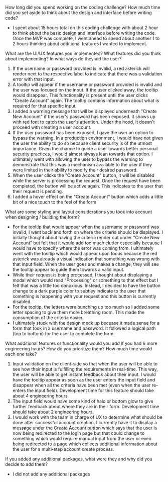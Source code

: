 How long did you spend working on the coding challenge? How much time did you set aside to think about the design and interface before writing code?
- I spent about 15 hours total on this coding challenge with about 2 hour to think about the basic design and interface before writing the code. Once the MVP was complete, I went ahead to spend about another 1 to 2 hours thinking about additional features I wanted to implement.

What are the UI/UX features you implemented? What features did you think about implementing? In what ways do they aid the user?
1. If the username or password provided is invalid, a red asterick will render  next to the respective label to indicate that there was a validation error with that input.
2. A tooltip will appear if the username or password provided is invalid and the user was focused on the input. If the user clicked away, the tooltip would disappear. This functionality is present until the user clicks "Create Account" again. The tooltip contains information about what is required for that specific input.
3. I added a warning message that will be displayed underneath "Create New Account" if the user's password has been exposed. It shows up with red font to catch the user's attention. Under the hood, it doesn't proceed with creating a user account.
4. If the user password has been exposed, I gave the user an option to bypass the warning. In a production environment, I would have not given the user the ability to do so because client security is of the utmost importance. Given the chance to guide a user towards better personal security practices, I would almost always lean towards that option. I ultimately went with allowing the user to bypass the warning to demonstrate that this was a mechanism available to the user if they were limited in their ability to modify their desired password.
5. When the user clicks the "Create Account" button, it will be disabled while the server is processing the request. Once the request have been completed, the button will be active again. This indicates to the user that their request is pending.
6. I added a hover effect on the "Create Account" button which adds a little bit of a nice touch to the feel of the form

What are some styling and layout considerations you took into account when designing / building the form?
- For the tooltip that would appear when the username or password was invalid, I went back and forth on where the criteria should be displayed. I initially thought about having the criteria render out under "Create New Account" but felt that it would add too much clutter especially because I would have to specify where the error was coming from. I ultimately went with the tooltip which would appear upon focus because the red asterick was already a visual indication that something was wrong with that input field. When the user goes and makes a change, they will see the tooltip appear to guide them towards a valid input.
- While their request is being processed, I thought about displaying a modal which would read "Processing" or something to that effect but I felt that was a little too obnoxious. Instead, I decided to have the button change to a dark purple color to subtley indicate to the user that something is happening with your request and this button is currently disabled.
- For the tooltip, the letters were bunching up too much so I added some letter spacing to give them more breathing room. This made the consumption of the criteria easier.
- I ultimately stuck with the design mock up becuase it made sense for a form that took in a username and password. It followed a logical path (top to bottom) for the user to complete the form.

What additional features or functionality would you add if you had 6 more engineering hours? How do you prioritize them? How much time would each one take?
1. Input validation on the client-side so that when the user will be able to see how their input is fulfilling the requirements in real-time. This way, the user will be able to get instant feedback about their input. I would have the tooltip appear as soon as the user enters the input field and disappear when all the criteria have been met (even when the user re-enters the input field). Development time for this feature should take about 4 engineering hours.
2. The input field would have some kind of halo or bottom glow to give further feedback about where they are in their form. Development time should take about 2 engineering hours.
3. I would work with the team in charge of UX to determine what should be done after successful account creation. I currently have it to display a message under the Create Account button which says that the user is now being redirected to the login page but that could change to something which would require manual input from the user or even being redirected to a page which collects additional information about the user for a multi-step account create process.

If you added any additional packages, what were they and why did you decide to
add them?
- I did not add any additional packages